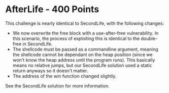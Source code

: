 # AfterLife - 400 Points

This challenge is nearly identical to SecondLife, with the following changes:

* We now overwrite the free block with a use-after-free vulnerability. In this scenario, the process of exploiting this is identical to the double-free in SecondLife.
* The shellcode must be passed as a commandline argument, meaning the shellcode cannot be dependant on the heap position (since we won't know the heap address until the program runs). This basically means no relative jumps, but our SecondLife solution used a static return anyways so it doesn't matter.
* The address of the win function changed slightly.

See the SecondLife solution for more information.